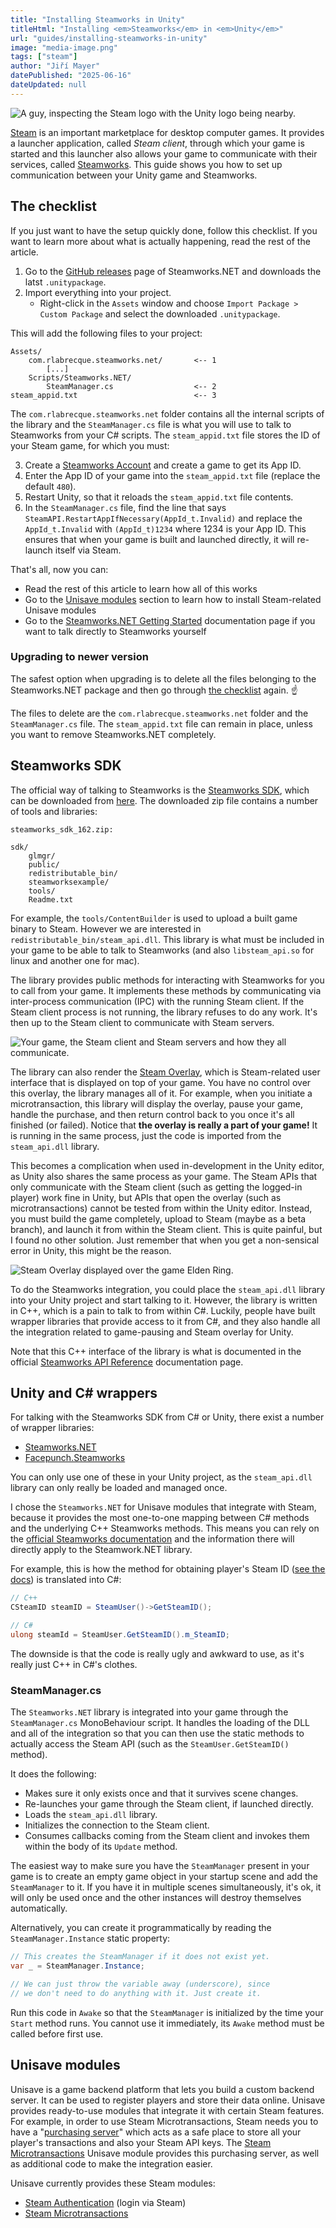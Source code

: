 ```yaml
---
title: "Installing Steamworks in Unity"
titleHtml: "Installing <em>Steamworks</em> in <em>Unity</em>"
url: "guides/installing-steamworks-in-unity"
image: "media-image.png"
tags: ["steam"]
author: "Jiří Mayer"
datePublished: "2025-06-16"
dateUpdated: null
---
```


<img src="hero-image.png" alt="A guy, inspecting the Steam logo with the Unity logo being nearby.">

[Steam](https://store.steampowered.com/) is an important marketplace for desktop computer games. It provides a launcher application, called *Steam client*, through which your game is started and this launcher also allows your game to communicate with their services, called [Steamworks](https://partner.steamgames.com/). This guide shows you how to set up communication between your Unity game and Steamworks.


## The checklist

If you just want to have the setup quickly done, follow this checklist. If you want to learn more about what is actually happening, read the rest of the article.

1. Go to the [GitHub releases](https://github.com/rlabrecque/Steamworks.NET/releases) page of Steamworks.NET and downloads the latst `.unitypackage`.
2. Import everything into your project.
    - Right-click in the `Assets` window and choose `Import Package > Custom Package` and select the downloaded `.unitypackage`.

This will add the following files to your project:

```
Assets/
    com.rlabrecque.steamworks.net/       <-- 1
        [...]
    Scripts/Steamworks.NET/
        SteamManager.cs                  <-- 2
steam_appid.txt                          <-- 3
```

The `com.rlabrecque.steamworks.net` folder contains all the internal scripts of the library and the `SteamManager.cs` file is what you will use to talk to Steamworks from your C# scripts. The `steam_appid.txt` file stores the ID of your Steam game, for which you must:

3. Create a [Steamworks Account](https://partner.steamgames.com/doc/gettingstarted) and create a game to get its App ID.
4. Enter the App ID of your game into the `steam_appid.txt` file (replace the default `480`).
5. Restart Unity, so that it reloads the `steam_appid.txt` file contents.
6. In the `SteamManager.cs` file, find the line that says `SteamAPI.RestartAppIfNecessary(AppId_t.Invalid)` and replace the `AppId_t.Invalid` with `(AppId_t)1234` where 1234 is your App ID. This ensures that when your game is built and launched directly, it will re-launch itself via Steam.

That's all, now you can:

- Read the rest of this article to learn how all of this works
- Go to the [Unisave modules](#unisave-modules) section to learn how to install Steam-related Unisave modules
- Go to the [Steamworks.NET Getting Started](https://steamworks.github.io/gettingstarted/) documentation page if you want to talk directly to Steamworks yourself


### Upgrading to newer version

The safest option when upgrading is to delete all the files belonging to the Steamworks.NET package and then go through [the checklist](#the-checklist) again. ☝️

The files to delete are the `com.rlabrecque.steamworks.net` folder and the `SteamManager.cs` file. The `steam_appid.txt` file can remain in place, unless you want to remove Steamworks.NET completely.


## Steamworks SDK

The official way of talking to Steamworks is the [Steamworks SDK](https://partner.steamgames.com/doc/sdk), which can be downloaded from [here](https://partner.steamgames.com/downloads/list). The downloaded zip file contains a number of tools and libraries:

```
steamworks_sdk_162.zip:

sdk/
    glmgr/
    public/
    redistributable_bin/
    steamworksexample/
    tools/
    Readme.txt
```

For example, the `tools/ContentBuilder` is used to upload a built game binary to Steam. However we are interested in `redistributable_bin/steam_api.dll`. This library is what must be included in your game to be able to talk to Steamworks (and also `libsteam_api.so` for linux and another one for mac).

The library provides public methods for interacting with Steamworks for you to call from your game. It implements these methods by communicating via inter-process communication (IPC) with the running Steam client. If the Steam client process is not running, the library refuses to do any work. It's then up to the Steam client to communicate with Steam servers.

<!-- https://drive.google.com/file/d/1CRZQYzwO3LHWV34yi8bimTnevfJPw-7W/view?usp=drive_link -->
<img src="steam-client-communication.png" alt="Your game, the Steam client and Steam servers and how they all communicate." />

The library can also render the [Steam Overlay](https://partner.steamgames.com/doc/features/overlay), which is Steam-related user interface that is displayed on top of your game. You have no control over this overlay, the library manages all of it. For example, when you initiate a microtransaction, this library will display the overlay, pause your game, handle the purchase, and then return control back to you once it's all finished (or failed). Notice that **the overlay is really a part of your game!** It is running in the same process, just the code is imported from the `steam_api.dll` library.

This becomes a complication when used in-development in the Unity editor, as Unity also shares the same process as your game. The Steam APIs that only communicate with the Steam client (such as getting the logged-in player) work fine in Unity, but APIs that open the overlay (such as microtransactions) cannot be tested from within the Unity editor. Instead, you must build the game completely, upload to Steam (maybe as a beta branch), and launch it from within the Steam client. This is quite painful, but I found no other solution. Just remember that when you get a non-sensical error in Unity, this might be the reason.

<img src="steam-overlay.jpg" alt="Steam Overlay displayed over the game Elden Ring." />

To do the Steamworks integration, you could place the `steam_api.dll` library into your Unity project and start talking to it. However, the library is written in C++, which is a pain to talk to from within C#. Luckily, people have built wrapper libraries that provide access to it from C#, and they also handle all the integration related to game-pausing and Steam overlay for Unity.

Note that this C++ interface of the library is what is documented in the official [Steamworks API Reference](https://partner.steamgames.com/doc/api) documentation page.


## Unity and C# wrappers

For talking with the Steamworks SDK from C# or Unity, there exist a number of wrapper libraries:

- [Steamworks.NET](https://github.com/rlabrecque/Steamworks.NET)
- [Facepunch.Steamworks](https://github.com/Facepunch/Facepunch.Steamworks)

You can only use one of these in your Unity project, as the `steam_api.dll` library can only really be loaded and managed once.

I chose the `Steamworks.NET` for Unisave modules that integrate with Steam, because it provides the most one-to-one mapping between C# methods and the underlying C++ Steamworks methods. This means you can rely on the [official Steamworks documentation](https://partner.steamgames.com/doc/api) and the information there will directly apply to the Steamwork.NET library.

For example, this is how the method for obtaining player's Steam ID ([see the docs](https://partner.steamgames.com/doc/api/ISteamUser#GetSteamID)) is translated into C#:

```csharp
// C++
CSteamID steamID = SteamUser()->GetSteamID();

// C#
ulong steamId = SteamUser.GetSteamID().m_SteamID;
```

The downside is that the code is really ugly and awkward to use, as it's really just C++ in C#'s clothes.


### SteamManager.cs

The `Steamworks.NET` library is integrated into your game through the `SteamManager.cs` MonoBehaviour script. It handles the loading of the DLL and all of the integration so that you can then use the static methods to actually access the Steam API (such as the `SteamUser.GetSteamID()` method).

It does the following:

- Makes sure it only exists once and that it survives scene changes.
- Re-launches your game through the Steam client, if launched directly.
- Loads the `steam_api.dll` library.
- Initializes the connection to the Steam client.
- Consumes callbacks coming from the Steam client and invokes them within the body of its `Update` method.

The easiest way to make sure you have the `SteamManager` present in your game is to create an empty game object in your startup scene and add the `SteamManager` to it. If you have it in multiple scenes simultaneously, it's ok, it will only be used once and the other instances will destroy themselves automatically.

Alternatively, you can create it programmatically by reading the `SteamManager.Instance` static property:

```csharp
// This creates the SteamManager if it does not exist yet.
var _ = SteamManager.Instance;

// We can just throw the variable away (underscore), since
// we don't need to do anything with it. Just create it.
```

Run this code in `Awake` so that the `SteamManager` is initialized by the time your `Start` method runs. You cannot use it immediately, its `Awake` method must be called before first use.


## Unisave modules

Unisave is a game backend platform that lets you build a custom backend server. It can be used to register players and store their data online. Unisave provides ready-to-use modules that integrate it with certain Steam features. For example, in order to use Steam Microtransactions, Steam needs you to have a "[purchasing server](https://partner.steamgames.com/doc/features/microtransactions/implementation#3)" which acts as a safe place to store all your player's transactions and also your Steam API keys. The [Steam Microtransactions](../../docs/steam-microtransactions.md) Unisave module provides this purchasing server, as well as additional code to make the integration easier.

Unisave currently provides these Steam modules:

- [Steam Authentication](../../docs/steam-authentication.md) (login via Steam)
- [Steam Microtransactions](../../docs/steam-microtransactions.md)
